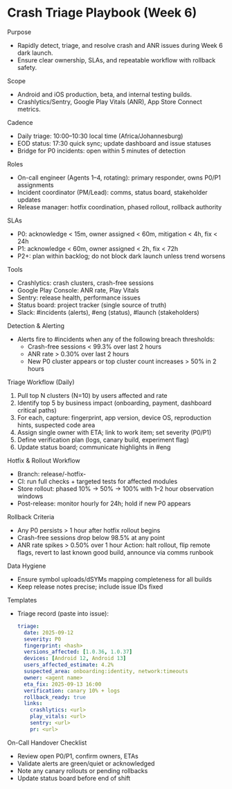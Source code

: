 # Crash Triage Playbook (Week 6)

Purpose
 - Rapidly detect, triage, and resolve crash and ANR issues during Week 6 dark launch.
 - Ensure clear ownership, SLAs, and repeatable workflow with rollback safety.

Scope
 - Android and iOS production, beta, and internal testing builds.
 - Crashlytics/Sentry, Google Play Vitals (ANR), App Store Connect metrics.

Cadence
 - Daily triage: 10:00–10:30 local time (Africa/Johannesburg)
 - EOD status: 17:30 quick sync; update dashboard and issue statuses
 - Bridge for P0 incidents: open within 5 minutes of detection

Roles
 - On-call engineer (Agents 1–4, rotating): primary responder, owns P0/P1 assignments
 - Incident coordinator (PM/Lead): comms, status board, stakeholder updates
 - Release manager: hotfix coordination, phased rollout, rollback authority

SLAs
 - P0: acknowledge < 15m, owner assigned < 60m, mitigation < 4h, fix < 24h
 - P1: acknowledge < 60m, owner assigned < 2h, fix < 72h
 - P2+: plan within backlog; do not block dark launch unless trend worsens

Tools
 - Crashlytics: crash clusters, crash-free sessions
 - Google Play Console: ANR rate, Play Vitals
 - Sentry: release health, performance issues
 - Status board: project tracker (single source of truth)
 - Slack: #incidents (alerts), #eng (status), #launch (stakeholders)

Detection & Alerting
 - Alerts fire to #incidents when any of the following breach thresholds:
   - Crash-free sessions < 99.3% over last 2 hours
   - ANR rate > 0.30% over last 2 hours
   - New P0 cluster appears or top cluster count increases > 50% in 2 hours

Triage Workflow (Daily)
 1) Pull top N clusters (N=10) by users affected and rate
 2) Identify top 5 by business impact (onboarding, payment, dashboard critical paths)
 3) For each, capture: fingerprint, app version, device OS, reproduction hints, suspected code area
 4) Assign single owner with ETA; link to work item; set severity (P0/P1)
 5) Define verification plan (logs, canary build, experiment flag)
 6) Update status board; communicate highlights in #eng

Hotfix & Rollout Workflow
 - Branch: release/<date>-hotfix-<short-id>
 - CI: run full checks + targeted tests for affected modules
 - Store rollout: phased 10% -> 50% -> 100% with 1–2 hour observation windows
 - Post-release: monitor hourly for 24h; hold if new P0 appears

Rollback Criteria
 - Any P0 persists > 1 hour after hotfix rollout begins
 - Crash-free sessions drop below 98.5% at any point
 - ANR rate spikes > 0.50% over 1 hour
Action: halt rollout, flip remote flags, revert to last known good build, announce via comms runbook

Data Hygiene
 - Ensure symbol uploads/dSYMs mapping completeness for all builds
 - Keep release notes precise; include issue IDs fixed

Templates
 - Triage record (paste into issue):
   ```yaml
   triage:
     date: 2025-09-12
     severity: P0
     fingerprint: <hash>
     versions_affected: [1.0.36, 1.0.37]
     devices: [Android 12, Android 13]
     users_affected_estimate: 4.2%
     suspected_area: onboarding:identity, network:timeouts
     owner: <agent name>
     eta_fix: 2025-09-13 16:00
     verification: canary 10% + logs
     rollback_ready: true
     links:
       crashlytics: <url>
       play_vitals: <url>
       sentry: <url>
       pr: <url>
   ```

On-Call Handover Checklist
 - Review open P0/P1, confirm owners, ETAs
 - Validate alerts are green/quiet or acknowledged
 - Note any canary rollouts or pending rollbacks
 - Update status board before end of shift

